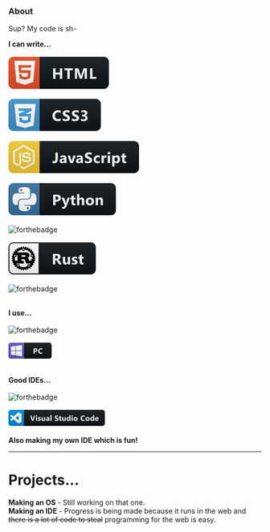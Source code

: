 ### About ###

Sup? My code is sh-

**I can write...**
<br />
<br />
![forthebadge](https://github.com/MikeCodesDotNET/ColoredBadges/raw/master/svg/dev/languages/html.svg)
<br />
<br />
![forthebadge](https://github.com/MikeCodesDotNET/ColoredBadges/raw/master/svg/dev/languages/css3.svg)
<br />
<br />
![forthebadge](https://github.com/MikeCodesDotNET/ColoredBadges/raw/master/svg/dev/languages/js.svg)
<br />
<br />
![forthebadge](https://github.com/MikeCodesDotNET/ColoredBadges/raw/master/svg/dev/languages/python.svg)
<br />
<br />
![forthebadge](https://raw.githubusercontent.com/MikeCodesDotNET/ColoredBadges/master/png/dev/languages/swift.png)
<br />
<br />
![forthebadge](https://raw.githubusercontent.com/MikeCodesDotNET/ColoredBadges/master/svg/dev/languages/rust.svg)
<br />
<br />
![forthebadge](https://raw.githubusercontent.com/MikeCodesDotNET/ColoredBadges/master/png/dev/languages/go.png)
<br />
<br />

**I use...**
<br />
<br/>
![forthebadge](https://raw.githubusercontent.com/MikeCodesDotNET/ColoredBadges/master/png/devices/raspberrypi.png)
<br />
<br />
![forthebadge](https://raw.githubusercontent.com/MikeCodesDotNET/ColoredBadges/master/png/devices/pc.png)
<br />
<br />

**Good IDEs...**
<br />
<br />
![forthebadge](https://raw.githubusercontent.com/MikeCodesDotNET/ColoredBadges/master/png/dev/tools/jetbrains_pycharm.png)
<br />
<br />
![forthebadge](https://raw.githubusercontent.com/MikeCodesDotNET/ColoredBadges/master/png/dev/tools/visualstudio_code.png)
<br />
<br />
**Also making my own IDE which is fun!**
<hr />
<h1>Projects...</h1>

**Making an OS** - Still working on that one.\
**Making an IDE** - Progress is being made because it runs in the web and ~~there is a lot of code to steal~~ programming for the web is easy.
